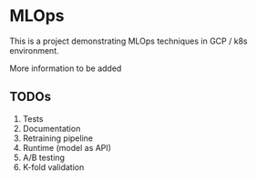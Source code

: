 # MLOps
This is a project demonstrating MLOps techniques in GCP / k8s environment.

More information to be added

## TODOs
1. Tests
1. Documentation
1. Retraining pipeline
1. Runtime (model as API)
1. A/B testing
1. K-fold validation
